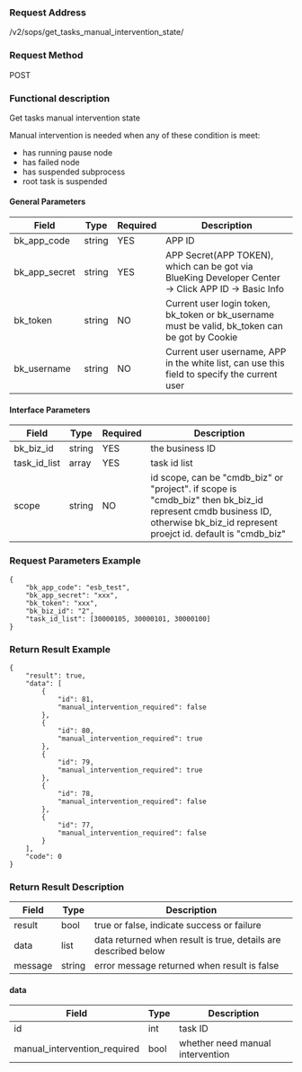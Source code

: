 ### Request Address

/v2/sops/get_tasks_manual_intervention_state/

### Request Method

POST

### Functional description

Get tasks manual intervention state

Manual intervention is needed when any of these condition is meet:

- has running pause node
- has failed node
- has suspended subprocess
- root task is suspended

#### General Parameters

| Field         | Type   | Required | Description                                                                                         |
| ------------- | ------ | -------- | --------------------------------------------------------------------------------------------------- |
| bk_app_code   | string | YES      | APP ID                                                                                              |
| bk_app_secret | string | YES      | APP Secret(APP TOKEN), which can be got via BlueKing Developer Center -> Click APP ID -> Basic Info |
| bk_token      | string | NO       | Current user login token, bk_token or bk_username must be valid, bk_token can be got by Cookie      |
| bk_username   | string | NO       | Current user username, APP in the white list, can use this field to specify the current user        |

#### Interface Parameters

| Field        | Type   | Required | Description                                                                                                                                                                 |
| ------------ | ------ | -------- | --------------------------------------------------------------------------------------------------------------------------------------------------------------------------- |
| bk_biz_id    | string | YES      | the business ID                                                                                                                                                             |
| task_id_list | array  | YES      | task id list                                                                                                                                                                |
| scope        | string | NO       | id scope, can be "cmdb_biz" or "project". if scope is "cmdb_biz" then bk_biz_id represent cmdb business ID, otherwise bk_biz_id represent proejct id. default is "cmdb_biz" |

### Request Parameters Example

```
{
    "bk_app_code": "esb_test",
    "bk_app_secret": "xxx",
    "bk_token": "xxx",
    "bk_biz_id": "2",
    "task_id_list": [30000105, 30000101, 30000100]
}
```

### Return Result Example

```
{
    "result": true,
    "data": [
        {
            "id": 81,
            "manual_intervention_required": false
        },
        {
            "id": 80,
            "manual_intervention_required": true
        },
        {
            "id": 79,
            "manual_intervention_required": true
        },
        {
            "id": 78,
            "manual_intervention_required": false
        },
        {
            "id": 77,
            "manual_intervention_required": false
        }
    ],
    "code": 0
}
```

### Return Result Description

| Field   | Type   | Description                                                    |
| ------- | ------ | -------------------------------------------------------------- |
| result  | bool   | true or false, indicate success or failure                     |
| data    | list   | data returned when result is true, details are described below |
| message | string | error message returned when result is false                    |


#### data
| Field                        | Type | Description                      |
| ---------------------------- | ---- | -------------------------------- |
| id                           | int  | task ID                          |
| manual_intervention_required | bool | whether need manual intervention |
